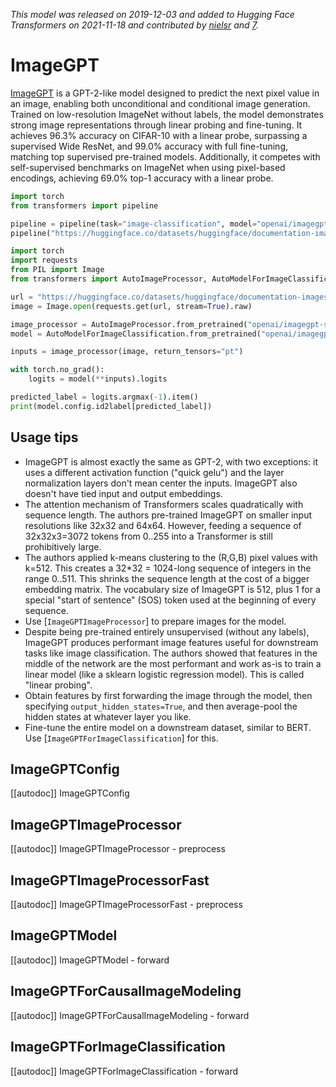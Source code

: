 <!--Copyright 2021 The HuggingFace Team. All rights reserved.

Licensed under the Apache License, Version 2.0 (the "License"); you may not use this file except in compliance with the
License. You may obtain a copy of the License at

http://www.apache.org/licenses/LICENSE-2.0

Unless required by applicable law or agreed to in writing, software distributed under the License is distributed on an
"AS IS" BASIS, WITHOUT WARRANTIES OR CONDITIONS OF ANY KIND, either express or implied. See the License for the

⚠️ Note that this file is in Markdown but contain specific syntax for our doc-builder (similar to MDX) that may not be
rendered properly in your Markdown viewer.

specific language governing permissions and limitations under the License. -->
*This model was released on 2019-12-03 and added to Hugging Face Transformers on 2021-11-18 and contributed by [nielsr](https://huggingface.co/nielsr) and [7](https://github.com/openai/image-gpt/issues/7).*

# ImageGPT

[ImageGPT](https://huggingface.co/papers/1912.04958) is a GPT-2-like model designed to predict the next pixel value in an image, enabling both unconditional and conditional image generation. Trained on low-resolution ImageNet without labels, the model demonstrates strong image representations through linear probing and fine-tuning. It achieves 96.3% accuracy on CIFAR-10 with a linear probe, surpassing a supervised Wide ResNet, and 99.0% accuracy with full fine-tuning, matching top supervised pre-trained models. Additionally, it competes with self-supervised benchmarks on ImageNet when using pixel-based encodings, achieving 69.0% top-1 accuracy with a linear probe.

<hfoptions id="usage">
<hfoption id="Pipeline">

```py
import torch
from transformers import pipeline

pipeline = pipeline(task="image-classification", model="openai/imagegpt-small", dtype="auto")
pipeline("https://huggingface.co/datasets/huggingface/documentation-images/resolve/main/pipeline-cat-chonk.jpeg")
```

</hfoption>
<hfoption id="AutoModel">

```python
import torch
import requests
from PIL import Image
from transformers import AutoImageProcessor, AutoModelForImageClassification

url = "https://huggingface.co/datasets/huggingface/documentation-images/resolve/main/pipeline-cat-chonk.jpeg"
image = Image.open(requests.get(url, stream=True).raw)

image_processor = AutoImageProcessor.from_pretrained("openai/imagegpt-small")
model = AutoModelForImageClassification.from_pretrained("openai/imagegpt-small", dtype="auto")

inputs = image_processor(image, return_tensors="pt")

with torch.no_grad():
    logits = model(**inputs).logits

predicted_label = logits.argmax(-1).item()
print(model.config.id2label[predicted_label])
```

</hfoption>
</hfoptions>

## Usage tips

- ImageGPT is almost exactly the same as GPT-2, with two exceptions: it uses a different activation function ("quick gelu") and the layer normalization layers don't mean center the inputs. ImageGPT also doesn't have tied input and output embeddings.
- The attention mechanism of Transformers scales quadratically with sequence length. The authors pre-trained ImageGPT on smaller input resolutions like 32x32 and 64x64. However, feeding a sequence of 32x32x3=3072 tokens from 0..255 into a Transformer is still prohibitively large.
- The authors applied k-means clustering to the (R,G,B) pixel values with k=512. This creates a 32*32 = 1024-long sequence of integers in the range 0..511. This shrinks the sequence length at the cost of a bigger embedding matrix. The vocabulary size of ImageGPT is 512, plus 1 for a special "start of sentence" (SOS) token used at the beginning of every sequence.
- Use [`ImageGPTImageProcessor`] to prepare images for the model.
- Despite being pre-trained entirely unsupervised (without any labels), ImageGPT produces performant image features useful for downstream tasks like image classification. The authors showed that features in the middle of the network are the most performant and work as-is to train a linear model (like a sklearn logistic regression model). This is called "linear probing".
- Obtain features by first forwarding the image through the model, then specifying `output_hidden_states=True`, and then average-pool the hidden states at whatever layer you like.
- Fine-tune the entire model on a downstream dataset, similar to BERT. Use [`ImageGPTForImageClassification`] for this.

## ImageGPTConfig

[[autodoc]] ImageGPTConfig

## ImageGPTImageProcessor

[[autodoc]] ImageGPTImageProcessor
    - preprocess

## ImageGPTImageProcessorFast

[[autodoc]] ImageGPTImageProcessorFast
    - preprocess

## ImageGPTModel

[[autodoc]] ImageGPTModel
    - forward

## ImageGPTForCausalImageModeling

[[autodoc]] ImageGPTForCausalImageModeling
    - forward

## ImageGPTForImageClassification

[[autodoc]] ImageGPTForImageClassification
    - forward

